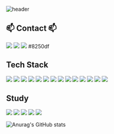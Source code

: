![header](https://capsule-render.vercel.app/api?type=waving&text=Hello%20"Nollae"%20World&animation=twinkling&fontColor=363636&color=E3A6AE&height=220)


## 📫 Contact 📫
<a href="https://nollae.github.io/" target="_blank"><img src="https://img.shields.io/badge/Gmail-D14836?style=for-the-badge&logo=gmail&logoColor=white"/></a>
<a href="https://nollae.github.io/" target="_blank"><img src="https://img.shields.io/badge/Blog-100000?style=for-the-badge&logo=github&logoColor=white"/></a>
<a href="https://www.notion.so/zeroangry/449dbc1b886c47f695eae0d32dd026ae" target="_blank"><img src="https://img.shields.io/badge/Portfolio-%23000000.svg?style=for-the-badge&logo=notion&logoColor=white"/></a>
#8250df

## Tech Stack
<!-- Vuejs JavaScript JQuery html5 css BootStrap NodeJS Java MariaDB Oracle Jenkins Jira Git VSCode -->

<a href="" target="_blank"><img src="https://img.shields.io/badge/Vue.js-35495E?style=for-the-badge&logo=vue.js&logoColor=4FC08D"/></a>
<a href="" target="_blank"><img src="https://img.shields.io/badge/JavaScript-F7DF1E?style=for-the-badge&logo=JavaScript&logoColor=white"/></a>
<a href="" target="_blank"><img src="https://img.shields.io/badge/jQuery-0769AD?style=for-the-badge&logo=jquery&logoColor=white"/></a>
<a href="" target="_blank"><img src="https://img.shields.io/badge/HTML5-E34F26?style=for-the-badge&logo=html5&logoColor=white"/></a>
<a href="" target="_blank"><img src="https://img.shields.io/badge/CSS3-1572B6?style=for-the-badge&logo=css3&logoColor=white"/></a>
<a href="" target="_blank"><img src="https://img.shields.io/badge/Bootstrap-563D7C?style=for-the-badge&logo=bootstrap&logoColor=white"/></a>
<a href="" target="_blank"><img src="https://img.shields.io/badge/Node.js-43853D?style=for-the-badge&logo=node.js&logoColor=white"/></a>
<a href="" target="_blank"><img src="https://img.shields.io/badge/Java-ED8B00?style=for-the-badge&logo=openjdk&logoColor=white"/></a>
<a href="" target="_blank"><img src="https://img.shields.io/badge/MariaDB-003545?style=for-the-badge&logo=mariadb&logoColor=white"/></a>
<a href="" target="_blank"><img src="https://img.shields.io/badge/Oracle-F80000?style=for-the-badge&logo=Oracle&logoColor=white"/></a>
<a href="" target="_blank"><img src="https://img.shields.io/badge/Jenkins-D24939?style=for-the-badge&logo=Jenkins&logoColor=white"/></a>
<a href="" target="_blank"><img src="https://img.shields.io/badge/Jira-0052CC?style=for-the-badge&logo=Jira&logoColor=white"/></a>
<a href="" target="_blank"><img src="https://img.shields.io/badge/GIT-E44C30?style=for-the-badge&logo=git&logoColor=white"/></a>
<a href="" target="_blank"><img src="https://img.shields.io/badge/Visual_Studio_Code-0078D4?style=for-the-badge&logo=visual%20studio%20code&logoColor=white"/></a>


## Study
<!-- TypeScript React Redux ReactRouter NextJS Babel -->
<a href="" target="_blank"><img src="https://img.shields.io/badge/TypeScript-007ACC?style=for-the-badge&logo=typescript&logoColor=white"/></a>
<a href="" target="_blank"><img src="https://img.shields.io/badge/React-20232A?style=for-the-badge&logo=react&logoColor=61DAFB"/></a>
<a href="" target="_blank"><img src="https://img.shields.io/badge/Redux-593D88?style=for-the-badge&logo=redux&logoColor=white"/></a>
<a href="" target="_blank"><img src="https://img.shields.io/badge/Next.js-000?logo=nextdotjs&logoColor=fff&style=for-the-badge"/></a>
<a href="" target="_blank"><img src="https://img.shields.io/badge/Babel-F9DC3e?style=for-the-badge&logo=babel&logoColor=black"/></a>


<!--
![GitHub stats](https://github-readme-stats.vercel.app/api?username=nollae&theme=solarized-light&show_icons=true)
-->
![Anurag's GitHub stats](https://github-readme-stats.vercel.app/api?username=nollae&hide=contribs,prs&show_icons=true&theme=solarized-light)


